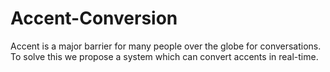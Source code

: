 # Accent-Conversion
Accent is a major barrier for many people over the globe for conversations. To solve this we propose a system which can convert accents in real-time.
